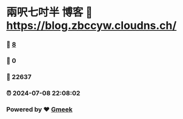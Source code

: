 # 兩呎七吋半 博客 :link: https://blog.zbccyw.cloudns.ch/ 
### :page_facing_up: [8](https://blog.zbccyw.cloudns.ch//tag.html) 
### :speech_balloon: 0 
### :hibiscus: 22637 
### :alarm_clock: 2024-07-08 22:08:02 
### Powered by :heart: [Gmeek](https://github.com/Meekdai/Gmeek)
